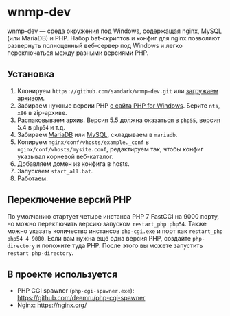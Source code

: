 wnmp-dev
========

wnmp-dev — среда окружения под Windows, содержащая nginx, MySQL (или MariaDB) и PHP.
Набор bat-скриптов и конфиг для nginx позволяют развернуть полноценный веб-сервер под Windows и легко переключаться между разными версиями PHP.

Установка
---------

1. Клонируем `https://github.com/samdark/wnmp-dev.git` или [загружаем архивом](https://github.com/samdark/wnmp-dev/archive/master.zip).
2. Забираем нужные версии PHP [с сайта PHP for Windows](http://windows.php.net/download/). Берите `nts`, `x86` в zip-архиве.
3. Распаковываем архив. Версия 5.5 должна оказаться в `php55`, версия 5.4 в `php54` и т.д.
4. Забираем [MariaDB](https://downloads.mariadb.org/) или [MySQL](https://dev.mysql.com/downloads/windows/installer/), складываем в `mariadb`.
5. Копируем `nginx/conf/vhosts/example._conf` в `nginx/conf/vhosts/mysite.conf`, редактируем так, чтобы конфиг указывал корневой веб-каталог.
6. Добавляем домен из конфига в hosts.
7. Запускаем `start_all.bat`.
8. Работаем.

Переключение версий PHP
-----------------------

По умолчанию стартует четыре инстанса PHP 7 FastCGI на 9000 порту, но можно переключить версию запуском `restart_php php54`.
Также можно указать количество инстансов `php-cgi.exe` и порт как `restart_php php54 4 9000`. Если вам нужна ещё одна
версия PHP, создайте `php-directory` и положите туда PHP. После этого вы можете запустить `restart php-directory`.

В проекте используется
----------------------

- PHP CGI spawner (`php-cgi-spawner.exe`): https://github.com/deemru/php-cgi-spawner
- Nginx: https://nginx.org/
